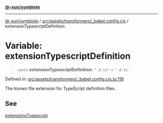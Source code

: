 [**@-xun/symbiote**](../../../../../README.md)

***

[@-xun/symbiote](../../../../../README.md) / [src/assets/transformers/\_babel.config.cjs](../README.md) / extensionTypescriptDefinition

# Variable: extensionTypescriptDefinition

> `const` **extensionTypescriptDefinition**: `".d.ts"` = `'.d.ts'`

Defined in: [src/assets/transformers/\_babel.config.cjs.ts:119](https://github.com/Xunnamius/symbiote/blob/559506ed93a747d618979a74bc2b1db446959ba9/src/assets/transformers/_babel.config.cjs.ts#L119)

The known file extension for TypeScript definition files.

## See

[extensionsTypescript](extensionsTypescript.md)
